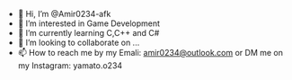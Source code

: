 - 👋 Hi, I’m @Amir0234-afk
- 👀 I’m interested in Game Development
- 🌱 I’m currently learning C,C++ and C#
- 💞️ I’m looking to collaborate on ...
- 📫 How to reach me by my Emali: amir0234@outlook.com or DM me on my Instagram: yamato.o234

<!---
Amir0234-afk/Amir0234-afk is a ✨ special ✨ repository because its `README.md` (this file) appears on your GitHub profile.
You can click the Preview link to take a look at your changes.
--->
